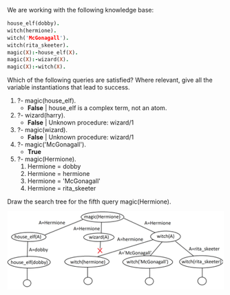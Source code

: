 We are working with the following knowledge base:

```prolog
house_elf(dobby).
witch(hermione).
witch('McGonagall').
witch(rita_skeeter).
magic(X):-house_elf(X).
magic(X):-wizard(X).
magic(X):-witch(X).
```

Which of the following queries are satisfied? Where relevant, give all the variable
instantiations that lead to success.

1. ?- magic(house_elf).
   * **False** | house_elf is a complex term, not an atom.
2. ?- wizard(harry).
   * **False** | Unknown procedure: wizard/1
3. ?- magic(wizard).
   * **False** | Unknown procedure: wizard/1
4. ?- magic('McGonagall').
   * **True**
5. ?- magic(Hermione).
   1. Hermione = dobby
   2. Hermione = hermione
   3. Hermione = 'McGonagall'
   4. Hermione = rita_skeeter

Draw the search tree for the fifth query magic(Hermione).

![](./misc/Exercise-2.png)